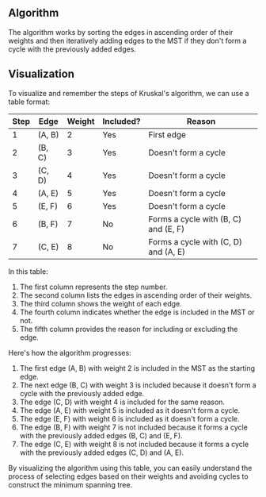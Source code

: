 ## Algorithm

The algorithm works by sorting the edges in ascending order of their weights and then iteratively adding edges to the MST  if they don't form a cycle with the previously added edges.

## Visualization

To visualize and remember the steps of Kruskal's algorithm, we can use a table format:

| Step | Edge   | Weight | Included? | Reason                               |
| ---- | ------ | ------ | --------- | ------------------------------------ |
| 1    | (A, B) | 2      | Yes       | First edge                           |
| 2    | (B, C) | 3      | Yes       | Doesn't form a cycle                 |
| 3    | (C, D) | 4      | Yes       | Doesn't form a cycle                 |
| 4    | (A, E) | 5      | Yes       | Doesn't form a cycle                 |
| 5    | (E, F) | 6      | Yes       | Doesn't form a cycle                 |
| 6    | (B, F) | 7      | No        | Forms a cycle with (B, C) and (E, F) |
| 7    | (C, E) | 8      | No        | Forms a cycle with (C, D) and (A, E) |

In this table:

1. The first column represents the step number.
2. The second column lists the edges in ascending order of their weights.
3. The third column shows the weight of each edge.
4. The fourth column indicates whether the edge is included in the MST or not.
5. The fifth column provides the reason for including or excluding the edge.

Here's how the algorithm progresses:

1. The first edge (A, B) with weight 2 is included in the MST as the starting edge.
2. The next edge (B, C) with weight 3 is included because it doesn't form a cycle with the previously added edge.
3. The edge (C, D) with weight 4 is included for the same reason.
4. The edge (A, E) with weight 5 is included as it doesn't form a cycle.
5. The edge (E, F) with weight 6 is included as it doesn't form a cycle.
6. The edge (B, F) with weight 7 is not included because it forms a cycle with the previously added edges (B, C) and (E, F).
7. The edge (C, E) with weight 8 is not included because it forms a cycle with the previously added edges (C, D) and (A, E).

By visualizing the algorithm using this table, you can easily understand the process of selecting edges based on their weights and avoiding cycles to construct the minimum spanning tree.